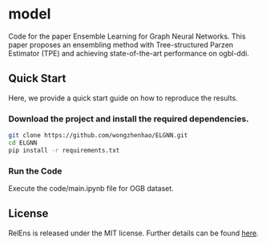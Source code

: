 # model
Code for the paper Ensemble Learning for Graph Neural Networks. This paper proposes an ensembling method with Tree-structured Parzen Estimator (TPE) and achieving state-of-the-art performance on ogbl-ddi.

## Quick Start 
Here, we provide a quick start guide on how to reproduce the results.

### Download the project and install the required dependencies.
```bash
git clone https://github.com/wongzhenhao/ELGNN.git
cd ELGNN
pip install -r requirements.txt
```
### Run the Code
Execute the code/main.ipynb file for OGB dataset.

## License
RelEns is released under the MIT license. Further details can be found [here](LICENSE).
